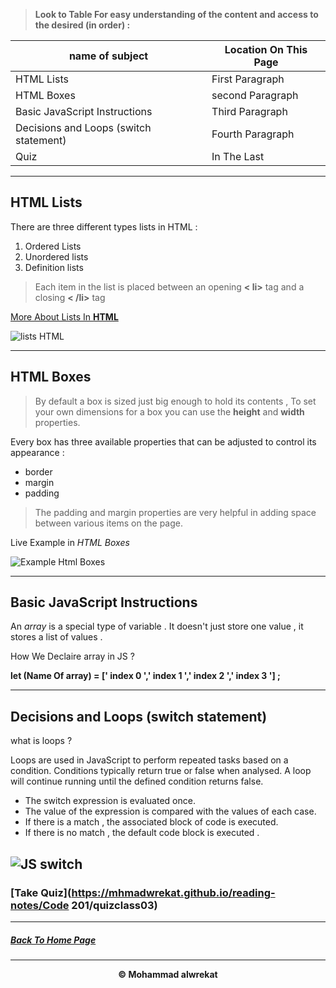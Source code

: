 > **Look to Table For easy understanding of the content and access to the desired (in order) :**

|name of subject      | Location On This Page|
|---------------------|---------------------|
|HTML Lists |First Paragraph|
|HTML Boxes |second Paragraph|
|Basic JavaScript Instructions|Third Paragraph|
|Decisions and Loops (switch statement)|Fourth Paragraph|
|Quiz|In The Last|

---
## HTML Lists
There are three different types lists in HTML :
1. Ordered Lists
2. Unordered lists
3. Definition lists

> Each item in the list is placed between an opening **<  li>** tag and a closing **< /li>** tag

[More About Lists In **HTML**](https://www.w3schools.com/html/html_lists.asp)

![lists HTML](https://data-flair.training/blogs/wp-content/uploads/sites/2/2020/07/html-lists-df.jpg)

>
---
## HTML Boxes
> By default a box is sized just big enough to hold its contents , To set your own dimensions for a box you can use the **height** and **width** properties.

Every box has three available properties that can be adjusted to control its appearance :
* border
* margin
* padding
> The padding and margin properties are very helpful in adding space between various items on the page.

Live Example in *HTML Boxes*

![Example Html Boxes](https://learnhtmlandcss.com/images/5_menus/5.3_module_menus/5.3.01.jpg)

---
## Basic JavaScript Instructions
An *array* is a special type of variable . It doesn't just store one value , it stores a list of values .

How We Declaire array in JS ?

**let (Name Of array) = [' index 0 ',' index 1 ',' index 2 ',' index 3 '] ;**

---
## Decisions and Loops (switch statement)
what is loops ?

Loops are used in JavaScript to perform repeated tasks based on a condition. Conditions typically return true or false when analysed. A loop will continue running until the defined condition returns false.


* The switch expression is evaluated once.
* The value of the expression is compared with the values of each case.
* If there is a match , the associated block of code is executed.
* If there is no match , the default code block is executed .

![JS switch](https://www.freecodecamp.org/news/content/images/2019/06/0_f2yYmYJFuG3pH07G.jpg)
---
### [Take Quiz](https://mhmadwrekat.github.io/reading-notes/Code 201/quizclass03)

---
##### [Back To Home Page](https://mhmadwrekat.github.io/reading-notes)


---
<b>
<p align="center">
© Mohammad alwrekat
</p>